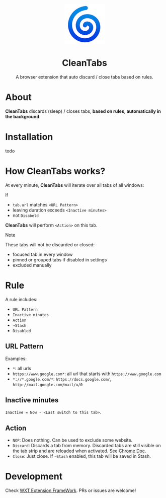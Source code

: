 <p align="center">
  <img src="https://github.com/heyppen/CleanTabs/blob/main/public/logo.png?raw=true" alt="Logo" width="128"/>
  <br />
  <h1 align="center">CleanTabs</h1>
</p>
<p align="center">
  A browser extension that auto discard / close tabs based on rules.
</p>

# About

**CleanTabs** discards (sleep) / closes tabs, **based on rules**, **automatically in the background**.

# Installation

todo

# How CleanTabs works?

At every minute, **CleanTabs** will iterate over all tabs of all windows: 

If 
- `tab.url` matches `<URL Pattern>`
- leaving duration exceeds `<Inactive minutes>`
- not `Disabeld`

**CleanTabs** will perform `<Action>` on this tab.

> [!NOTE]
> These tabs will not be discarded or closed:
> - focused tab in every window
> - pinned or grouped tabs if disabled in settings
> - excluded manually


# Rule

A rule includes:

- `URL Pattern`
- `Inactive minutes`
- `Action`
- `→Stash`
- `Disabled`


## URL Pattern

Examples:

- `*`: all urls
- `https://www.google.com*`: all url that starts with `https://www.google.com`
- `*://*.google.com/*`: `https://docs.google.com/`, `http://mail.google.com/mail/u/0`

## Inactive minutes

`Inactive = Now - <Last switch to this tab>`. 


## Action
- `NOP`: Does nothing. Can be used to exclude some website.
- `Discard`: Discards a tab from memory. Discarded tabs are still visible on the tab strip and are reloaded when activated. See [Chrome Doc](https://developer.chrome.com/docs/extensions/reference/api/tabs#method-discard).
- `Close`: Just close. If  `→Stash` enabled, this tab will be saved in Stash.

# Development

Check [WXT Extension FrameWork](https://wxt.dev/). PRs or issues are welcome!
